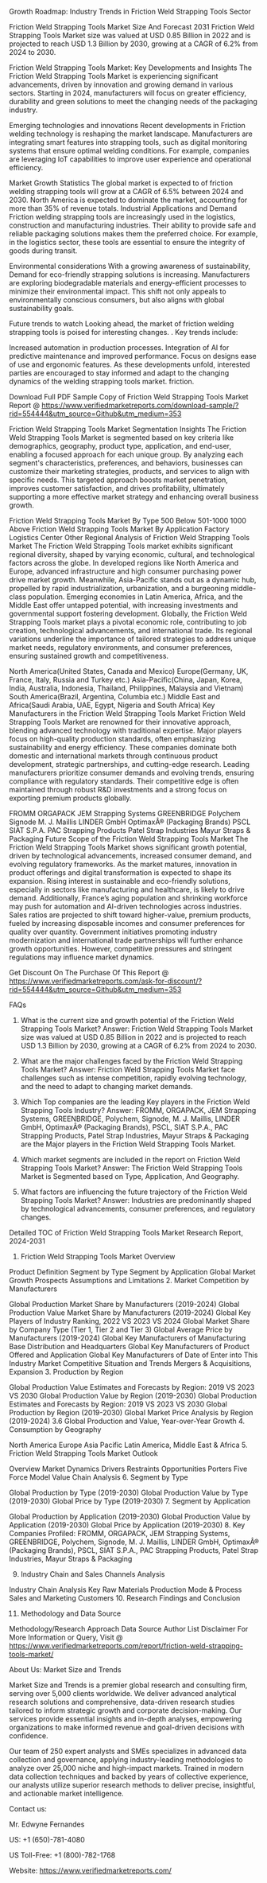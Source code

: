 Growth Roadmap: Industry Trends in Friction Weld Strapping Tools Sector


Friction Weld Strapping Tools Market Size And Forecast 2031
Friction Weld Strapping Tools Market size was valued at USD 0.85 Billion in 2022 and is projected to reach USD 1.3 Billion by 2030, growing at a CAGR of 6.2% from 2024 to 2030.

Friction Weld Strapping Tools Market: Key Developments and Insights
The Friction Weld Strapping Tools Market is experiencing significant advancements, driven by innovation and growing demand in various sectors. Starting in 2024, manufacturers will focus on greater efficiency, durability and green solutions to meet the changing needs of the packaging industry.

Emerging technologies and innovations
Recent developments in Friction welding technology is reshaping the market landscape. Manufacturers are integrating smart features into strapping tools, such as digital monitoring systems that ensure optimal welding conditions. For example, companies are leveraging IoT capabilities to improve user experience and operational efficiency.

Market Growth Statistics
The global market is expected to of friction welding strapping tools will grow at a CAGR of 6.5% between 2024 and 2030.
North America is expected to dominate the market, accounting for more than 35% of revenue totals.
Industrial Applications and Demand
Friction welding strapping tools are increasingly used in the logistics, construction and manufacturing industries. Their ability to provide safe and reliable packaging solutions makes them the preferred choice. For example, in the logistics sector, these tools are essential to ensure the integrity of goods during transit.

Environmental considerations
With a growing awareness of sustainability, Demand for eco-friendly strapping solutions is increasing. Manufacturers are exploring biodegradable materials and energy-efficient processes to minimize their environmental impact. This shift not only appeals to environmentally conscious consumers, but also aligns with global sustainability goals.

Future trends to watch
Looking ahead, the market of friction welding strapping tools is poised for interesting changes. . Key trends include:

Increased automation in production processes.
Integration of AI for predictive maintenance and improved performance.
Focus on designs ease of use and ergonomic features.
As these developments unfold, interested parties are encouraged to stay informed and adapt to the changing dynamics of the welding strapping tools market. friction.

Download Full PDF Sample Copy of Friction Weld Strapping Tools Market Report @ https://www.verifiedmarketreports.com/download-sample/?rid=554444&utm_source=Github&utm_medium=353

Friction Weld Strapping Tools Market Segmentation Insights
The Friction Weld Strapping Tools Market is segmented based on key criteria like demographics, geography, product type, application, and end-user, enabling a focused approach for each unique group. By analyzing each segment's characteristics, preferences, and behaviors, businesses can customize their marketing strategies, products, and services to align with specific needs. This targeted approach boosts market penetration, improves customer satisfaction, and drives profitability, ultimately supporting a more effective market strategy and enhancing overall business growth.

Friction Weld Strapping Tools Market By Type
500 Below
501-1000
1000 Above
Friction Weld Strapping Tools Market By Application
Factory
Logistics Center
Other
Regional Analysis of Friction Weld Strapping Tools Market
The Friction Weld Strapping Tools market exhibits significant regional diversity, shaped by varying economic, cultural, and technological factors across the globe. In developed regions like North America and Europe, advanced infrastructure and high consumer purchasing power drive market growth. Meanwhile, Asia-Pacific stands out as a dynamic hub, propelled by rapid industrialization, urbanization, and a burgeoning middle-class population. Emerging economies in Latin America, Africa, and the Middle East offer untapped potential, with increasing investments and governmental support fostering development. Globally, the Friction Weld Strapping Tools market plays a pivotal economic role, contributing to job creation, technological advancements, and international trade. Its regional variations underline the importance of tailored strategies to address unique market needs, regulatory environments, and consumer preferences, ensuring sustained growth and competitiveness.

North America(United States, Canada and Mexico)
Europe(Germany, UK, France, Italy, Russia and Turkey etc.)
Asia-Pacific(China, Japan, Korea, India, Australia, Indonesia, Thailand, Philippines, Malaysia and Vietnam)
South America(Brazil, Argentina, Columbia etc.)
Middle East and Africa(Saudi Arabia, UAE, Egypt, Nigeria and South Africa)
Key Manufacturers in the Friction Weld Strapping Tools Market
Friction Weld Strapping Tools Market are renowned for their innovative approach, blending advanced technology with traditional expertise. Major players focus on high-quality production standards, often emphasizing sustainability and energy efficiency. These companies dominate both domestic and international markets through continuous product development, strategic partnerships, and cutting-edge research. Leading manufacturers prioritize consumer demands and evolving trends, ensuring compliance with regulatory standards. Their competitive edge is often maintained through robust R&D investments and a strong focus on exporting premium products globally.

FROMM
ORGAPACK
JEM Strapping Systems
GREENBRIDGE
Polychem
Signode
M. J. Maillis
LINDER GmbH
OptimaxÂ® (Packaging Brands)
PSCL
SIAT S.P.A.
PAC Strapping Products
Patel Strap Industries
Mayur Straps & Packaging
Future Scope of the Friction Weld Strapping Tools Market
The Friction Weld Strapping Tools Market shows significant growth potential, driven by technological advancements, increased consumer demand, and evolving regulatory frameworks. As the market matures, innovation in product offerings and digital transformation is expected to shape its expansion. Rising interest in sustainable and eco-friendly solutions, especially in sectors like manufacturing and healthcare, is likely to drive demand. Additionally, France’s aging population and shrinking workforce may push for automation and AI-driven technologies across industries. Sales ratios are projected to shift toward higher-value, premium products, fueled by increasing disposable incomes and consumer preferences for quality over quantity. Government initiatives promoting industry modernization and international trade partnerships will further enhance growth opportunities. However, competitive pressures and stringent regulations may influence market dynamics.

Get Discount On The Purchase Of This Report @ https://www.verifiedmarketreports.com/ask-for-discount/?rid=554444&utm_source=Github&utm_medium=353

FAQs
1. What is the current size and growth potential of the Friction Weld Strapping Tools Market?
Answer: Friction Weld Strapping Tools Market size was valued at USD 0.85 Billion in 2022 and is projected to reach USD 1.3 Billion by 2030, growing at a CAGR of 6.2% from 2024 to 2030.

2. What are the major challenges faced by the Friction Weld Strapping Tools Market?
Answer: Friction Weld Strapping Tools Market face challenges such as intense competition, rapidly evolving technology, and the need to adapt to changing market demands.

3. Which Top companies are the leading Key players in the Friction Weld Strapping Tools Industry?
Answer: FROMM, ORGAPACK, JEM Strapping Systems, GREENBRIDGE, Polychem, Signode, M. J. Maillis, LINDER GmbH, OptimaxÂ® (Packaging Brands), PSCL, SIAT S.P.A., PAC Strapping Products, Patel Strap Industries, Mayur Straps & Packaging are the Major players in the Friction Weld Strapping Tools Market.

4. Which market segments are included in the report on Friction Weld Strapping Tools Market?
Answer: The Friction Weld Strapping Tools Market is Segmented based on Type, Application, And Geography.

5. What factors are influencing the future trajectory of the Friction Weld Strapping Tools Market?
Answer: Industries are predominantly shaped by technological advancements, consumer preferences, and regulatory changes.

Detailed TOC of Friction Weld Strapping Tools Market Research Report, 2024-2031
1. Friction Weld Strapping Tools Market Overview

Product Definition
Segment by Type
Segment by Application
Global Market Growth Prospects
Assumptions and Limitations
2. Market Competition by Manufacturers

Global Production Market Share by Manufacturers (2019-2024)
Global Production Value Market Share by Manufacturers (2019-2024)
Global Key Players of Industry Ranking, 2022 VS 2023 VS 2024
Global Market Share by Company Type (Tier 1, Tier 2 and Tier 3)
Global Average Price by Manufacturers (2019-2024)
Global Key Manufacturers of Manufacturing Base Distribution and Headquarters
Global Key Manufacturers of Product Offered and Application
Global Key Manufacturers of Date of Enter into This Industry
Market Competitive Situation and Trends
Mergers & Acquisitions, Expansion
3. Production by Region

Global Production Value Estimates and Forecasts by Region: 2019 VS 2023 VS 2030
Global Production Value by Region (2019-2030)
Global Production Estimates and Forecasts by Region: 2019 VS 2023 VS 2030
Global Production by Region (2019-2030)
Global Market Price Analysis by Region (2019-2024) 3.6 Global Production and Value, Year-over-Year Growth
4. Consumption by Geography

North America
Europe
Asia Pacific
Latin America, Middle East & Africa
5. Friction Weld Strapping Tools Market Outlook

Overview
Market Dynamics
Drivers
Restraints
Opportunities
Porters Five Force Model
Value Chain Analysis 
6. Segment by Type

Global Production by Type (2019-2030)
Global Production Value by Type (2019-2030)
Global Price by Type (2019-2030)
7. Segment by Application

Global Production by Application (2019-2030)
Global Production Value by Application (2019-2030)
Global Price by Application (2019-2030)
8. Key Companies Profiled: FROMM, ORGAPACK, JEM Strapping Systems, GREENBRIDGE, Polychem, Signode, M. J. Maillis, LINDER GmbH, OptimaxÂ® (Packaging Brands), PSCL, SIAT S.P.A., PAC Strapping Products, Patel Strap Industries, Mayur Straps & Packaging

9. Industry Chain and Sales Channels Analysis

Industry Chain Analysis
Key Raw Materials
Production Mode & Process
Sales and Marketing
Customers
10. Research Findings and Conclusion

11. Methodology and Data Source

Methodology/Research Approach
Data Source
Author List
Disclaimer
For More Information or Query, Visit @ https://www.verifiedmarketreports.com/report/friction-weld-strapping-tools-market/

About Us: Market Size and Trends

Market Size and Trends is a premier global research and consulting firm, serving over 5,000 clients worldwide. We deliver advanced analytical research solutions and comprehensive, data-driven research studies tailored to inform strategic growth and corporate decision-making. Our services provide essential insights and in-depth analyses, empowering organizations to make informed revenue and goal-driven decisions with confidence.

Our team of 250 expert analysts and SMEs specializes in advanced data collection and governance, applying industry-leading methodologies to analyze over 25,000 niche and high-impact markets. Trained in modern data collection techniques and backed by years of collective experience, our analysts utilize superior research methods to deliver precise, insightful, and actionable market intelligence.

Contact us:

Mr. Edwyne Fernandes

US: +1 (650)-781-4080

US Toll-Free: +1 (800)-782-1768

Website: https://www.verifiedmarketreports.com/
